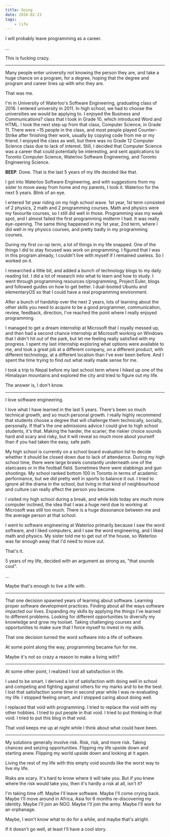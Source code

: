 ```yaml
---
title: Going
date: 2016-02-23
tags:
    - life
---
```


I will probably leave programming as a career.

...

This is fucking crazy.

---

Many people enter university not knowing the person they are, and take a huge chance on a program, for a degree, hoping that the degree and program and career lines up with who they are.

That was me.

I'm in University of Waterloo's Software Engineering, graduating class of 2016. I entered university in 2011. In high school, we had to choose the universities we would be applying to. I enjoyed the Business and Communications? class that I took in Grade 10, which introduced Word and HTML. I took the next step up from that class, Computer Science, in Grade 11. There were ~15 people in the class, and most people played Counter-Strike after finishing their work, usually by copying code from me or my friend. I enjoyed the class as well, but there was no Grade 12 Computer Science class due to lack of interest. Still, I decided that Computer Science was a career that could potentially be interesting, and sent applications to Toronto Computer Science, Waterloo Software Engineering, and Toronto Engineering Science.

**BEEP**. Done. That is the last 5 years of my life decided like that.

I got into Waterloo Software Engineering, and with suggestions from my sister to move away from home and my parents, I took it. Waterloo for the next 5 years. Blink of an eye.

I entered 1st year riding on my high school wave. 1st year, 1st term consisted of 2 physics, 2 math and 2 programming courses. Math and physics were my favourite courses, so I still did well in those. Programming was my weak spot, and I almost failed the first programming midterm I had. It was really eye-opening. The same thing happened in my 1st year, 2nd term, where I did well in my physics courses, and pretty badly in my programming courses.

During my first co-op term, a lot of things in my life snapped. One of the things I did to stay focused was work on programming. I figured that I was in this program already, I couldn't live with myself if I remained useless. So I worked on it.

I researched a little bit, and added a bunch of technology blogs to my daily reading list. I did a lot of research into what to learn and how to study. I went through programming resources r/programming, Project Euler, blogs and followed guides on how to get better. I dual-booted Ubuntu and elementaryOS so that I could have a real programming environment.

After a bunch of hardship over the next 2 years, lots of learning about the other skills you need to acquire to be a good programmer, communication, review, feedback, direction, I've reached the point where I really enjoyed programming.

I managed to get a dream internship at Microsoft that I royally messed up, and then had a second chance internship at Microsoft working on Windows that I didn't hit out of the park, but let me feeling really satisfied with my progress. I spent my last internship exploring what options were available to me, and took a great job at a different company, on a different product, with different technology, at a different location than I've ever been before. And I spent the time trying to find out what really made sense for me.

I took a trip to Nepal before my last school term where I hiked up one of the Himalayan mountains and explored the city and tried to figure out my life.

The answer is, I don't know.

---

I love software engineering.

I love what I have learned in the last 5 years. There's been so much technical growth, and so much personal growth. I really highly recommend that students choose a degree that will challenge them technically, socially, personally. If that's the one admissions advice I could give to high school students, it's that. Making the harder, the scarier, the riskier choice sounds hard and scary and risky, but it will reveal so much more about yourself than if you had taken the easy, safe path.

My high school is currently on a school board evaluation list to decide whether it should be closed down due to lack of attendance. During my high school time, there were large brawls constantly underneath one of the staircases or in the football field. Sometimes there were stabbings and gun shootings. My school ranked bottom 100 in Toronto in terms of academic performance, but we did pretty well in sports to balance it out. I tried to ignore all the drama in the school, but living in that kind of neighbourhood and culture can really affect the person you become.

I visited my high school during a break, and while kids today are much more computer inclined, the idea that I was a huge nerd due to working at Microsoft was still too much. There is a huge dissonance between me and the average person at that school.

I went to software engineering at Waterloo primarily because I saw the word software, and I liked computers, and I saw the word engineering, and I liked math and physics. My sister told me to get out of the house, so Waterloo was far enough away that I'd need to move out.

That's it.

5 years of my life, decided with an argument as strong as, "that sounds cool".

...

Maybe that's enough to live a life with.

---

That one decision spawned years of learning about software. Learning proper software development practices. Finding about all the ways software impacted our lives. Expanding my skills by applying the things I've learned to different problems. Looking for different opportunities to diversify my knowledge and grow my toolset. Taking challenging courses and opportunities to make sure that I force myself to invest in my skills.

That one decision turned the word software into a life of software.

At some point along the way, programming became fun for me.

Maybe it's not so crazy a reason to make a living with?

---

At some other point, I realized I lost all satisfaction in life.

I used to be smart. I derived a lot of satisfaction with doing well in school and competing and fighting against others for my marks and to be the best. I lost that satisfaction some time in second year while I was re-evaluating my life. I stopped feeling smart, and I stopped caring about doing well.

I replaced that void with programming. I tried to replace the void with my other hobbies. I tried to put people in that void. I tried to put thinking in that void. I tried to put this blog in that void.

That void keeps me up at night while I think about what could have been.

---

My solutions generally involve risk. Risk, risk, and more risk. Taking chances and seizing opportunities. Flipping my life upside down and starting anew. Flipping my world upside down and looking at it again.

Living the rest of my life with this empty void sounds like the worst way to live my life.

Risks are scary. It's hard to know where it will take you. But if you knew where the risk would take you, then it's hardly a risk at all, isn't it?

I'm taking time off. Maybe I'll leave software. Maybe I'll come crying back. Maybe I'll move around in Africa, Asia for 6 months re-discovering my identity. Maybe I'll join an NGO. Maybe I'll join the army. Maybe I'll work for an orphanage.

Maybe, I won't know what to do for a while, and maybe that's alright.

If it doesn't go well, at least I'll have a cool story.
